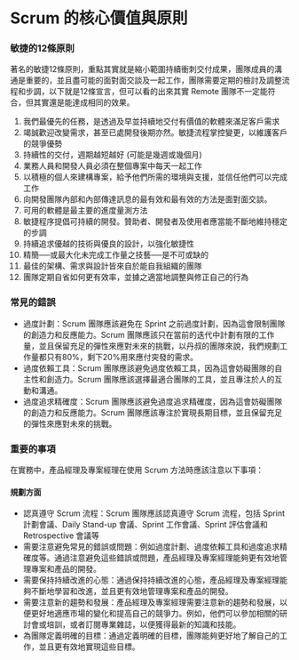 # Scrum 的核心價值與原則

### **敏捷的12條原則** <a href="#c1" id="c1"></a>

著名的敏捷12條原則，重點其實就是縮小範圍持續衝刺交付成果，團隊成員的溝通是重要的，並且盡可能的面對面交談及一起工作，團隊需要定期的檢討及調整流程和步調，以下就是12條宣言，但可以看的出來其實 Remote 團隊不一定能符合，但其實還是能達成相同的效果。

1. 我們最優先的任務，是透過及早並持續地交付有價值的軟體來滿足客戶需求
2. 竭誠歡迎改變需求，甚至已處開發後期亦然。敏捷流程掌控變更，以維護客戶的競爭優勢
3. 持續性的交付，週期越短越好 (可能是幾週或幾個月)
4. 業務人員和開發人員必須在整個專案中每天一起工作
5. 以積極的個人來建構專案，給予他們所需的環境與支援，並信任他們可以完成工作
6. 向開發團隊內部和內部傳達訊息的最有效和最有效的方法是面對面交談。
7. 可用的軟體是最主要的進度量測方法
8. 敏捷程序提倡可持續的開發。贊助者、開發者及使用者應當能不斷地維持穩定的步調
9. 持續追求優越的技術與優良的設計，以強化敏捷性
10. 精簡──或最大化未完成工作量之技藝──是不可或缺的
11. 最佳的架構、需求與設計皆來自於能自我組織的團隊
12. 團隊定期自省如何更有效率，並據之適當地調整與修正自己的行為


### **常見的錯誤** <a href="#c5" id="c5"></a>

* 過度計劃：Scrum 團隊應該避免在 Sprint 之前過度計劃，因為這會限制團隊的創造力和反應能力。Scrum 團隊應該只在當前的迭代中計劃有限的工作量，並且保留充足的彈性來應對未來的挑戰，以丹叔的團隊來說，我們規劃工作量都只有80%，剩下20%用來應付突發的需求。
* 過度依賴工具：Scrum 團隊應該避免過度依賴工具，因為這會妨礙團隊的自主性和創造力。Scrum 團隊應該選擇最適合團隊的工具，並且專注於人的互動和溝通。
* 過度追求精確度：Scrum 團隊應該避免過度追求精確度，因為這會妨礙團隊的創造力和反應能力。Scrum 團隊應該專注於實現長期目標，並且保留充足的彈性來應對未來的挑戰。

### **重要的事項** <a href="#c6" id="c6"></a>

在實務中，產品經理及專案經理在使用 Scrum 方法時應該注意以下事項：

#### 規劃方面 <a href="#c7" id="c7"></a>

* 認真遵守 Scrum 流程：Scrum 團隊應該認真遵守 Scrum 流程，包括 Sprint 計劃會議、Daily Stand-up 會議、Sprint 工作會議、Sprint 評估會議和 Retrospective 會議等
* 需要注意避免常見的錯誤或問題：例如過度計劃、過度依賴工具和過度追求精確度等。通過注意避免這些錯誤或問題，產品經理及專案經理能夠更有效地管理專案和產品的開發。
* 需要保持持續改進的心態：通過保持持續改進的心態，產品經理及專案經理能夠不斷地學習和改進，並且更有效地管理專案和產品的開發。
* 需要注意新的趨勢和發展：產品經理及專案經理需要注意新的趨勢和發展，以便更好地適應市場的變化和提高自己的競爭力。例如，他們可以參加相關的研討會或培訓，或者訂閱專業雜誌，以便獲得最新的知識和技能。
* 為團隊定義明確的目標：通過定義明確的目標，團隊能夠更好地了解自己的工作，並且更有效地實現這些目標。